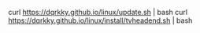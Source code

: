curl https://dqrkky.github.io/linux/update.sh | bash
curl https://dqrkky.github.io/linux/install/tvheadend.sh | bash
